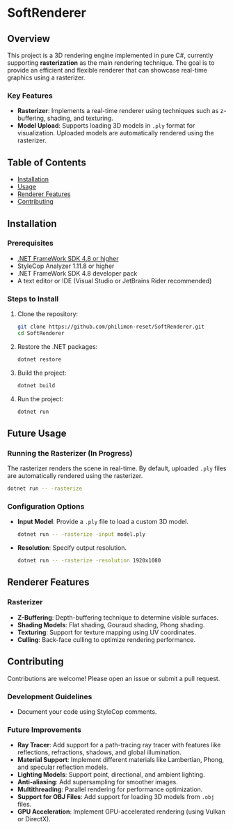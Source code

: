 # SoftRenderer

## Overview

This project is a 3D rendering engine implemented in pure C#, currently supporting **rasterization** as the main rendering technique. The goal is to provide an efficient and flexible renderer that can showcase real-time graphics using a rasterizer.

### Key Features

- **Rasterizer**: Implements a real-time renderer using techniques such as z-buffering, shading, and texturing.
- **Model Upload**: Supports loading 3D models in `.ply` format for visualization. Uploaded models are automatically rendered using the rasterizer.

## Table of Contents

- [Installation](#installation)
- [Usage](#usage)
- [Renderer Features](#renderer-features)
- [Contributing](#contributing)

## Installation

### Prerequisites

- [.NET FrameWork SDK 4.8 or higher](https://dotnet.microsoft.com/download/dotnet/6.0)
- StyleCop Analyzer 1.11.8 or higher
- .NET FrameWork SDK 4.8 developer pack
- A text editor or IDE (Visual Studio or JetBrains Rider recommended)

### Steps to Install

1. Clone the repository:

    ```bash
    git clone https://github.com/philimon-reset/SoftRenderer.git
    cd SoftRenderer
    ```

2. Restore the .NET packages:

    ```bash
    dotnet restore
    ```

3. Build the project:

    ```bash
    dotnet build
    ```

4. Run the project:

    ```bash
    dotnet run
    ```

## Future Usage

### Running the Rasterizer  (In Progress)

The rasterizer renders the scene in real-time. By default, uploaded `.ply` files are automatically rendered using the rasterizer.

```bash
dotnet run -- -rasterize
```

### Configuration Options

- **Input Model**: Provide a `.ply` file to load a custom 3D model.

    ```bash
    dotnet run -- -rasterize -input model.ply
    ```

- **Resolution**: Specify output resolution.

    ```bash
    dotnet run -- -rasterize -resolution 1920x1080
    ```

## Renderer Features

### Rasterizer

- **Z-Buffering**: Depth-buffering technique to determine visible surfaces.
- **Shading Models**: Flat shading, Gouraud shading, Phong shading.
- **Texturing**: Support for texture mapping using UV coordinates.
- **Culling**: Back-face culling to optimize rendering performance.

## Contributing

Contributions are welcome! Please open an issue or submit a pull request.

### Development Guidelines

- Document your code using StyleCop comments.

### Future Improvements

- **Ray Tracer**: Add support for a path-tracing ray tracer with features like reflections, refractions, shadows, and global illumination.
- **Material Support**: Implement different materials like Lambertian, Phong, and specular reflection models.
- **Lighting Models**: Support point, directional, and ambient lighting.
- **Anti-aliasing**: Add supersampling for smoother images.
- **Multithreading**: Parallel rendering for performance optimization.
- **Support for OBJ Files**: Add support for loading 3D models from `.obj` files.
- **GPU Acceleration**: Implement GPU-accelerated rendering (using Vulkan or DirectX).
